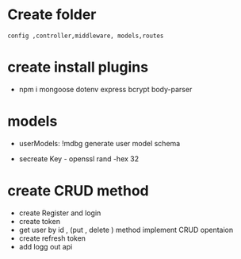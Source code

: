 # Create folder
  
    config ,controller,middleware, models,routes
    

# create install  plugins

 - npm i mongoose dotenv express bcrypt body-parser 

# models
 - userModels: !mdbg generate user model schema 

 - secreate Key - openssl rand -hex 32

# create CRUD method
 - create Register and login 
 - create token 
 - get user by id , (put , delete ) method implement CRUD opentaion   
 - create refresh token
 - add logg out api